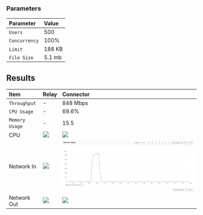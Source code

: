 
### Parameters

| Parameter | Value                |
| :-------- |:------------------------- |
| `Users` | 500 |
| `Concurrency` | 100% |
| `Limit` | 188 KB |
| `File Size` | 5.1 mb |

## Results


|  Item | Relay            | Connector |
| :------------------------- |:------------------------- |:------------------------- |
| `Throughput` | - | 848 Mbps |
| `CPU Usage` | - | 69.6% |
| `Memory Usage` | - | 15.5 |
| CPU | ![](relay/relay-cpu.png) |  ![](connector/connector-cpu.png) |
| Network In | ![](relay/relay-network-in.png) |  ![](connector/connector-network-in.png) |
| Network Out | ![](relay/relay-network-out.png) |  ![](connector/connector-network-out.png) |